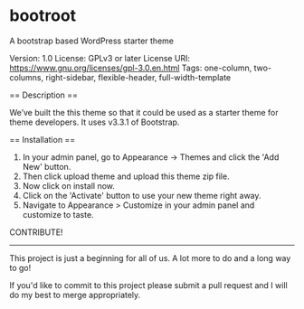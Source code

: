 # bootroot
A bootstrap based WordPress starter theme 

Version: 1.0
License: GPLv3 or later
License URI: https://www.gnu.org/licenses/gpl-3.0.en.html
Tags: one-column, two-columns, right-sidebar, flexible-header, full-width-template

== Description ==

We’ve built the this theme so that it could be used as a starter theme for theme developers. It uses v3.3.1 of Bootstrap.

== Installation ==

1. In your admin panel, go to Appearance -> Themes and click the 'Add New' button.
2. Then click upload theme and upload this theme zip file.
3. Now click on install now.
3. Click on the 'Activate' button to use your new theme right away.
4. Navigate to Appearance > Customize in your admin panel and customize to taste.

CONTRIBUTE!
___________

This project is just a beginning for all of us. A lot more to do and a long way to go!

If you'd like to commit to this project please submit a pull request and I will do my best to merge appropriately.
